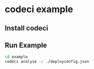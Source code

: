 # codeci example

## Install codeci



## Run Example

```sh
cd example
codeci analyse -c ./deployconfig.json
```